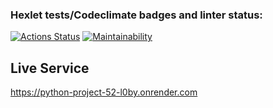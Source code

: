 ### Hexlet tests/Codeclimate badges and linter status:
[![Actions Status](https://github.com/thiSSSnake/python-project-52/actions/workflows/hexlet-check.yml/badge.svg)](https://github.com/thiSSSnake/python-project-52/actions)
[![Maintainability](https://api.codeclimate.com/v1/badges/42037185e64ae68a6caa/maintainability)](https://codeclimate.com/github/thiSSSnake/python-project-52/maintainability)

## Live Service
https://python-project-52-l0by.onrender.com